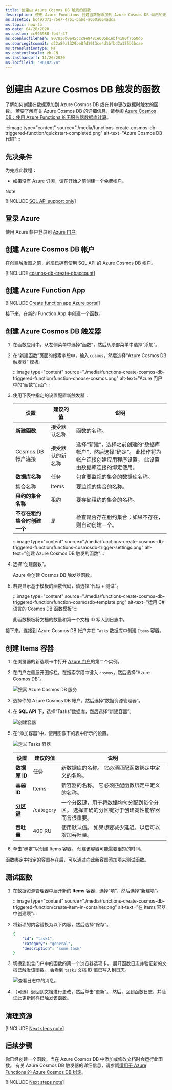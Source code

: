 ```yaml
---
title: 创建由 Azure Cosmos DB 触发的函数
description: 使用 Azure Functions 创建当数据添加到 Azure Cosmos DB 调用的无服务器函数。
ms.assetid: bc497d71-75e7-47b1-babd-a060a664adca
ms.topic: how-to
ms.date: 04/28/2020
ms.custom: cc996988-fb4f-47
ms.openlocfilehash: 907836b0e45ccc9e9481e605b1ebf4180f7650d6
ms.sourcegitcommit: d22a86a1329be8fd1913ce4d1bfbd2a125b2bcae
ms.translationtype: MT
ms.contentlocale: zh-CN
ms.lasthandoff: 11/26/2020
ms.locfileid: "96182574"
---
```

# <a name="create-a-function-triggered-by-azure-cosmos-db"></a>创建由 Azure Cosmos DB 触发的函数

了解如何创建在数据添加到 Azure Cosmos DB 或在其中更改数据时触发的函数。 若要了解有关 Azure Cosmos DB 的详细信息，请参阅 [Azure Cosmos DB：使用 Azure Functions 的无服务器数据库计算](../cosmos-db/serverless-computing-database.md)。

:::image type="content" source="./media/functions-create-cosmos-db-triggered-function/quickstart-completed.png" alt-text="Azure Cosmos DB 代码":::

## <a name="prerequisites"></a>先决条件

为完成此教程：

+ 如果没有 Azure 订阅，请在开始之前创建一个[免费帐户](https://azure.microsoft.com/free/?WT.mc_id=A261C142F)。

> [!NOTE]
> [!INCLUDE [SQL API support only](../../includes/functions-cosmosdb-sqlapi-note.md)]

## <a name="sign-in-to-azure"></a>登录 Azure
使用 Azure 帐户登录到 [Azure 门户](https://portal.azure.com/)。

## <a name="create-an-azure-cosmos-db-account"></a>创建 Azure Cosmos DB 帐户

在创建触发器之前，必须已拥有使用 SQL API 的 Azure Cosmos DB 帐户。

[!INCLUDE [cosmos-db-create-dbaccount](../../includes/cosmos-db-create-dbaccount.md)]

## <a name="create-an-azure-function-app"></a>创建 Azure Function App

[!INCLUDE [Create function app Azure portal](../../includes/functions-create-function-app-portal.md)]

接下来，在新的 Function App 中创建一个函数。

<a name="create-function"></a>

## <a name="create-azure-cosmos-db-trigger"></a>创建 Azure Cosmos DB 触发器

1. 在函数应用中，从左侧菜单中选择“函数”，然后从顶部菜单中选择“添加”。 

1. 在“新建函数”页面的搜索字段中，输入 `cosmos`，然后选择“Azure Cosmos DB 触发器” 模板。

   :::image type="content" source="./media/functions-create-cosmos-db-triggered-function/function-choose-cosmos.png" alt-text="Azure 门户中的“函数”页面":::


1. 使用下表中指定的设置配置新触发器：

    | 设置      | 建议的值  | 说明                                |
    | ------------ | ---------------- | ------------------------------------------ |
    | **新建函数** | 接受默认名称 | 函数的名称。 |
    | Cosmos DB 帐户连接 | 接受默认的新名称 | 选择“新建”，选择之前创建的“数据库帐户”，然后选择“确定”。 此操作将为帐户连接创建应用程序设置。 此设置由数据库连接的绑定使用。 |
    | **数据库名称** | 任务 | 包含要监视的集合的数据库名称。 |
    | 集合名称 | Items | 要监视的集合的名称。 |
    | **租约的集合名称** | 租约 | 要存储租约的集合的名称。 |
    | **不存在租约集合时创建一个** | 是 | 检查是否存在租约集合；如果不存在，则自动创建一个。 |

    :::image type="content" source="./media/functions-create-cosmos-db-triggered-function/functions-cosmosdb-trigger-settings.png" alt-text="创建 Azure Cosmos DB 触发的函数":::

1. 选择“创建函数”。 

    Azure 会创建 Cosmos DB 触发器函数。

1. 若要显示基于模板的函数代码，请选择“代码 + 测试”。

    :::image type="content" source="./media/functions-create-cosmos-db-triggered-function/function-cosmosdb-template.png" alt-text="运用 C# 语言的 Cosmos DB 函数模板":::

    此函数模板将文档的数量和第一个文档 ID 写入到日志中。

接下来，连接到 Azure Cosmos DB 帐户并在 `Tasks` 数据库中创建 `Items` 容器。

## <a name="create-the-items-container"></a>创建 Items 容器

1. 在浏览器的新选项卡中打开 [Azure 门户](https://portal.azure.com)的第二个实例。

1. 在门户左侧展开图标栏，在搜索字段中键入 `cosmos`，然后选择“Azure Cosmos DB”。

    ![搜索 Azure Cosmos DB 服务](./media/functions-create-cosmos-db-triggered-function/functions-search-cosmos-db.png)

1. 选择你的 Azure Cosmos DB 帐户，然后选择“数据资源管理器”。 

1. 在 **SQL API** 下，选择“Tasks”数据库，然后选择“新建容器”。

    ![创建容器](./media/functions-create-cosmos-db-triggered-function/cosmosdb-create-container.png)

1. 在“添加容器”中，使用图像下的表中所示的设置。 

    ![定义 Tasks 容器](./media/functions-create-cosmos-db-triggered-function/cosmosdb-create-container2.png)

    | 设置|建议的值|说明 |
    | ---|---|--- |
    | **数据库 ID** | 任务 |新数据库的名称。 它必须匹配函数绑定中定义的名称。 |
    | **容器 ID** | Items | 新容器的名称。 它必须匹配函数绑定中定义的名称。  |
    | **[分区键](../cosmos-db/partitioning-overview.md)** | /category|一个分区键，用于将数据均匀分配到每个分区。 选择正确的分区键对于创建高性能容器而言很重要。 | 
    | **吞吐量** |400 RU| 使用默认值。 如果想要减少延迟，以后可以增加吞吐量。 |    

1. 单击“确定”以创建 Items 容器。 创建该容器可能需要很短的时间。

函数绑定中指定的容器存在后，可以通过向此新容器添加项来测试函数。

## <a name="test-the-function"></a>测试函数

1. 在数据资源管理器中展开新的 **Items** 容器，选择“项”，然后选择“新建项”。

    :::image type="content" source="./media/functions-create-cosmos-db-triggered-function/create-item-in-container.png" alt-text="在 Items 容器中创建项":::

1. 将新项的内容替换为以下内容，然后选择“保存”。

    ```yaml
    {
        "id": "task1",
        "category": "general",
        "description": "some task"
    }
    ```

1. 切换到包含门户中的函数的第一个浏览器选项卡。 展开函数日志并验证新的文档已触发该函数。 会看到 `task1` 文档 ID 值已写入到日志。 

    ![查看日志中的消息。](./media/functions-create-cosmos-db-triggered-function/functions-cosmosdb-trigger-view-logs.png)

1. （可选）返回到文档进行更改，然后单击“更新”。 然后，回到函数日志，并验证此更新同样已触发该函数。

## <a name="clean-up-resources"></a>清理资源

[!INCLUDE [Next steps note](../../includes/functions-quickstart-cleanup.md)]

## <a name="next-steps"></a>后续步骤

你已经创建一个函数，当在 Azure Cosmos DB 中添加或修改文档时会运行此函数。 有关 Azure Cosmos DB 触发器的详细信息，请参阅[适用于 Azure Functions 的 Azure Cosmos DB 绑定](functions-bindings-cosmosdb.md)。

[!INCLUDE [Next steps note](../../includes/functions-quickstart-next-steps.md)]